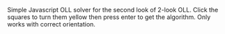 Simple Javascript OLL solver for the second look of 2-look OLL.
Click the squares to turn them yellow then press enter to get the algorithm.
Only works with correct orientation.
